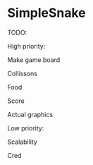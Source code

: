 # SimpleSnake

TODO:


High priority:

Make game board

Collissons

Food

Score

Actual graphics


Low priority:

Scalability

Cred

